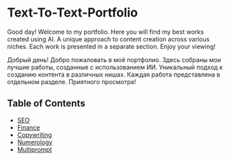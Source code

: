 # Text-To-Text-Portfolio

Good day! Welcome to my portfolio. Here you will find my best works created using AI. A unique approach to content creation across various niches. Each work is presented in a separate section. Enjoy your viewing!

Добрый день! Добро пожаловать в моё портфолио. Здесь собраны мои лучшие работы, созданные с использованием ИИ. Уникальный подход к созданию контента в различных нишах. Каждая работа представлена в отдельном разделе. Приятного просмотра!

## Table of Contents

- [SEO](СЕО/)
- [Finance](финансы/)
- [Copywriting](копирайтинг/)
- [Numerology](нумерология/)
- [Multiprompt](мультипромпт/)
